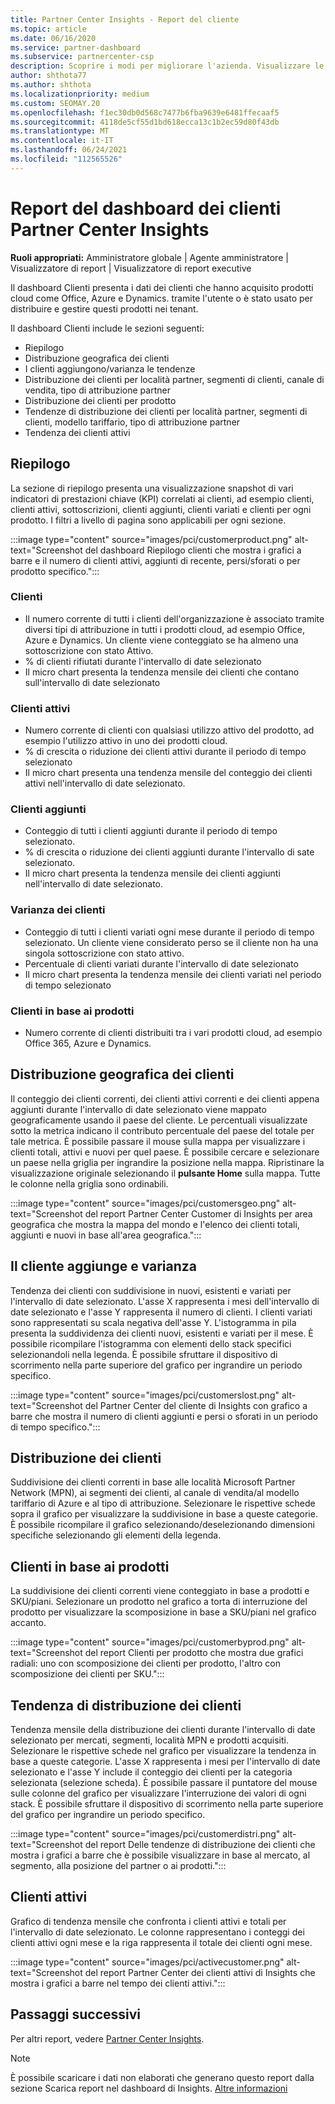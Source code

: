 ```yaml
---
title: Partner Center Insights - Report del cliente
ms.topic: article
ms.date: 06/16/2020
ms.service: partner-dashboard
ms.subservice: partnercenter-csp
description: Scoprire i modi per migliorare l'azienda. Visualizzare le tendenze dei clienti specifiche in base all'area geografica, al prodotto e ad altri attributi.
author: shthota77
ms.author: shthota
ms.localizationpriority: medium
ms.custom: SEOMAY.20
ms.openlocfilehash: f1ec30db0d568c7477b6fba9639e6481ffecaaf5
ms.sourcegitcommit: 4118de5cf55d1bd618ecca13c1b2ec59d80f43db
ms.translationtype: MT
ms.contentlocale: it-IT
ms.lasthandoff: 06/24/2021
ms.locfileid: "112565526"
---
```

# <a name="customers-dashboard-reports-from-partner-center-insights"></a>Report del dashboard dei clienti Partner Center Insights

**Ruoli appropriati:** Amministratore globale | Agente amministratore | Visualizzatore di report | Visualizzatore di report executive

Il dashboard Clienti presenta i dati dei clienti che hanno acquisito prodotti cloud come Office, Azure e Dynamics. tramite l'utente o è stato usato per distribuire e gestire questi prodotti nei tenant. 
 
Il dashboard Clienti include le sezioni seguenti: 

- Riepilogo  
- Distribuzione geografica dei clienti 
- I clienti aggiungono/varianza le tendenze 
- Distribuzione dei clienti per località partner, segmenti di clienti, canale di vendita, tipo di attribuzione partner 
- Distribuzione dei clienti per prodotto 
- Tendenze di distribuzione dei clienti per località partner, segmenti di clienti, modello tariffario, tipo di attribuzione partner 
- Tendenza dei clienti attivi 

## <a name="summary"></a>Riepilogo

La sezione di riepilogo presenta una visualizzazione snapshot di vari indicatori di prestazioni chiave (KPI) correlati ai clienti, ad esempio clienti, clienti attivi, sottoscrizioni, clienti aggiunti, clienti variati e clienti per ogni prodotto. I filtri a livello di pagina sono applicabili per ogni sezione.

:::image type="content" source="images/pci/customerproduct.png" alt-text="Screenshot del dashboard Riepilogo clienti che mostra i grafici a barre e il numero di clienti attivi, aggiunti di recente, persi/sforati o per prodotto specifico.":::

### <a name="customers"></a>Clienti

- Il numero corrente di tutti i clienti dell'organizzazione è associato tramite diversi tipi di attribuzione in tutti i prodotti cloud, ad esempio Office, Azure e Dynamics. Un cliente viene conteggiato se ha almeno una sottoscrizione con stato Attivo.  
- % di clienti rifiutati durante l'intervallo di date selezionato 
- Il micro chart presenta la tendenza mensile dei clienti che contano sull'intervallo di date selezionato

### <a name="active-customers"></a>Clienti attivi

- Numero corrente di clienti con qualsiasi utilizzo attivo del prodotto, ad esempio l'utilizzo attivo in uno dei prodotti cloud.
- % di crescita o riduzione dei clienti attivi durante il periodo di tempo selezionato
- Il micro chart presenta una tendenza mensile del conteggio dei clienti attivi nell'intervallo di date selezionato.

### <a name="customers-added"></a>Clienti aggiunti

- Conteggio di tutti i clienti aggiunti durante il periodo di tempo selezionato.
- % di crescita o riduzione dei clienti aggiunti durante l'intervallo di sate selezionato.
- Il micro chart presenta la tendenza mensile dei clienti aggiunti nell'intervallo di date selezionato.

### <a name="customers-churned"></a>Varianza dei clienti
- Conteggio di tutti i clienti variati ogni mese durante il periodo di tempo selezionato. Un cliente viene considerato perso se il cliente non ha una singola sottoscrizione con stato attivo. 
- Percentuale di clienti variati durante l'intervallo di date selezionato 
- Il micro chart presenta la tendenza mensile dei clienti variati nel periodo di tempo selezionato 
 
### <a name="customers-by-products"></a>Clienti in base ai prodotti

- Numero corrente di clienti distribuiti tra i vari prodotti cloud, ad esempio Office 365, Azure e Dynamics.  

## <a name="geographical-spread-of-your-customers"></a>Distribuzione geografica dei clienti

Il conteggio dei clienti correnti, dei clienti attivi correnti e dei clienti appena aggiunti durante l'intervallo di date selezionato viene mappato geograficamente usando il paese del cliente. Le percentuali visualizzate sotto la metrica indicano il contributo percentuale del paese del totale per tale metrica. È possibile passare il mouse sulla mappa per visualizzare i clienti totali, attivi e nuovi per quel paese. È possibile cercare e selezionare un paese nella griglia per ingrandire la posizione nella mappa. Ripristinare la visualizzazione originale selezionando il **pulsante Home** sulla mappa. Tutte le colonne nella griglia sono ordinabili.  

:::image type="content" source="images/pci/customersgeo.png" alt-text="Screenshot del report Partner Center Customer di Insights per area geografica che mostra la mappa del mondo e l'elenco dei clienti totali, aggiunti e nuovi in base all'area geografica.":::

## <a name="customer-adds-and-churns"></a>Il cliente aggiunge e varianza

Tendenza dei clienti con suddivisione in nuovi, esistenti e variati per l'intervallo di date selezionato. L'asse X rappresenta i mesi dell'intervallo di date selezionato e l'asse Y rappresenta il numero di clienti. I clienti variati sono rappresentati su scala negativa dell'asse Y. L'istogramma in pila presenta la suddividenza dei clienti nuovi, esistenti e variati per il mese. È possibile ricompilare l'istogramma con elementi dello stack specifici selezionandoli nella legenda. È possibile sfruttare il dispositivo di scorrimento nella parte superiore del grafico per ingrandire un periodo specifico. 

:::image type="content" source="images/pci/customerslost.png" alt-text="Screenshot del Partner Center del cliente di Insights con grafico a barre che mostra il numero di clienti aggiunti e persi o sforati in un periodo di tempo specifico.":::

## <a name="customer-distribution"></a>Distribuzione dei clienti

Suddivisione dei clienti correnti in base alle località Microsoft Partner Network (MPN), ai segmenti dei clienti, al canale di vendita/al modello tariffario di Azure e al tipo di attribuzione. Selezionare le rispettive schede sopra il grafico per visualizzare la suddivisione in base a queste categorie. È possibile ricompilare il grafico selezionando/deselezionando dimensioni specifiche selezionando gli elementi della legenda. 

## <a name="customers-by-products"></a>Clienti in base ai prodotti

La suddivisione dei clienti correnti viene conteggiato in base a prodotti e SKU/piani. Selezionare un prodotto nel grafico a torta di interruzione del prodotto per visualizzare la scomposizione in base a SKU/piani nel grafico accanto.

:::image type="content" source="images/pci/customerbyprod.png" alt-text="Screenshot del report Clienti per prodotto che mostra due grafici radiali: uno con scomposizione dei clienti per prodotto, l'altro con scomposizione dei clienti per SKU.":::

## <a name="customer-distribution-trend"></a>Tendenza di distribuzione dei clienti 

Tendenza mensile della distribuzione dei clienti durante l'intervallo di date selezionato per mercati, segmenti, località MPN e prodotti acquisiti. Selezionare le rispettive schede nel grafico per visualizzare la tendenza in base a queste categorie. L'asse X rappresenta i mesi per l'intervallo di date selezionato e l'asse Y include il conteggio dei clienti per la categoria selezionata (selezione scheda). È possibile passare il puntatore del mouse sulle colonne del grafico per visualizzare l'interruzione dei valori di ogni stack. È possibile sfruttare il dispositivo di scorrimento nella parte superiore del grafico per ingrandire un periodo specifico.   

:::image type="content" source="images/pci/customerdistri.png" alt-text="Screenshot del report Delle tendenze di distribuzione dei clienti che mostra i grafici a barre che è possibile visualizzare in base al mercato, al segmento, alla posizione del partner o ai prodotti.":::

## <a name="active-customers"></a>Clienti attivi

Grafico di tendenza mensile che confronta i clienti attivi e totali per l'intervallo di date selezionato. Le colonne rappresentano i conteggi dei clienti attivi ogni mese e la riga rappresenta il totale dei clienti ogni mese. 

:::image type="content" source="images/pci/activecustomer.png" alt-text="Screenshot del report Partner Center dei clienti attivi di Insights che mostra i grafici a barre nel tempo dei clienti attivi.":::

## <a name="next-steps"></a>Passaggi successivi

Per altri report, vedere [Partner Center Insights](partner-center-insights.md).

>[!NOTE]
> È possibile scaricare i dati non elaborati che generano questo report dalla sezione Scarica report nel dashboard di Insights. [Altre informazioni](pci-download-reports.md) 
